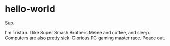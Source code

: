# hello-world

Sup.

I'm Tristan. I like Super Smash Brothers Melee and coffee, and sleep. Computers are also pretty sick.
Glorious PC gaming master race. Peace out.
